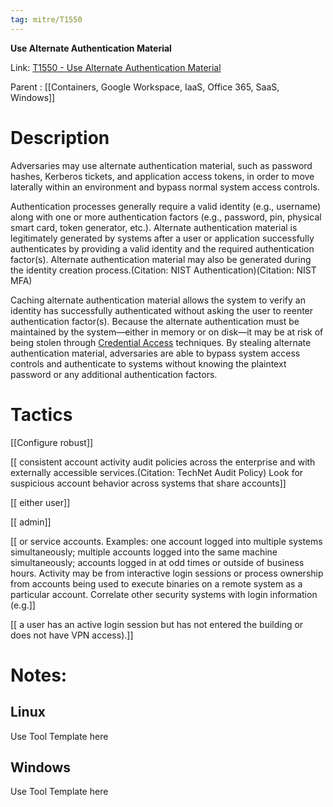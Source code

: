 ```yaml
---
tag: mitre/T1550
---
```


**Use Alternate Authentication Material**

Link: [T1550 - Use Alternate Authentication Material](https://attack.mitre.org/techniques/T1550)

Parent : [[Containers, Google Workspace, IaaS, Office 365, SaaS, Windows]]


# Description

Adversaries may use alternate authentication material, such as password hashes, Kerberos tickets, and application access tokens, in order to move laterally within an environment and bypass normal system access controls. 

Authentication processes generally require a valid identity (e.g., username) along with one or more authentication factors (e.g., password, pin, physical smart card, token generator, etc.). Alternate authentication material is legitimately generated by systems after a user or application successfully authenticates by providing a valid identity and the required authentication factor(s). Alternate authentication material may also be generated during the identity creation process.(Citation: NIST Authentication)(Citation: NIST MFA)

Caching alternate authentication material allows the system to verify an identity has successfully authenticated without asking the user to reenter authentication factor(s). Because the alternate authentication must be maintained by the system—either in memory or on disk—it may be at risk of being stolen through [Credential Access](https://attack.mitre.org/tactics/TA0006) techniques. By stealing alternate authentication material, adversaries are able to bypass system access controls and authenticate to systems without knowing the plaintext password or any additional authentication factors.


# Tactics


[[Configure robust]]

[[ consistent account activity audit policies across the enterprise and with externally accessible services.(Citation: TechNet Audit Policy) Look for suspicious account behavior across systems that share accounts]]

[[ either user]]

[[ admin]]

[[ or service accounts. Examples: one account logged into multiple systems simultaneously; multiple accounts logged into the same machine simultaneously; accounts logged in at odd times or outside of business hours. Activity may be from interactive login sessions or process ownership from accounts being used to execute binaries on a remote system as a particular account. Correlate other security systems with login information (e.g.]]

[[ a user has an active login session but has not entered the building or does not have VPN access).]]


# Notes:

## Linux

Use Tool Template here

## Windows

Use Tool Template here